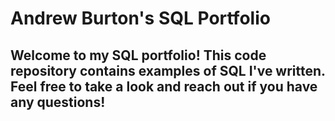 # Andrew Burton's SQL Portfolio

## Welcome to my SQL portfolio! This code repository contains examples of SQL I've written. Feel free to take a look and reach out if you have any questions!

